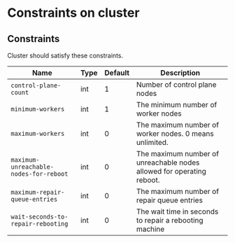 Constraints on cluster
===================

Constraints
-----------------

Cluster should satisfy these constraints.

| Name                                   | Type | Default | Description                                                           |
| -------------------------------------- | ---- | ------- | --------------------------------------------------------------------- |
| `control-plane-count`                  | int  | 1       | Number of control plane nodes                                         |
| `minimum-workers`                      | int  | 1       | The minimum number of worker nodes                                    |
| `maximum-workers`                      | int  | 0       | The maximum number of worker nodes. 0 means unlimited.                |
| `maximum-unreachable-nodes-for-reboot` | int  | 0       | The maximum number of unreachable nodes allowed for operating reboot. |
| `maximum-repair-queue-entries`         | int  | 0       | The maximum number of repair queue entries                            |
| `wait-seconds-to-repair-rebooting`     | int  | 0       | The wait time in seconds to repair a rebooting machine                |
